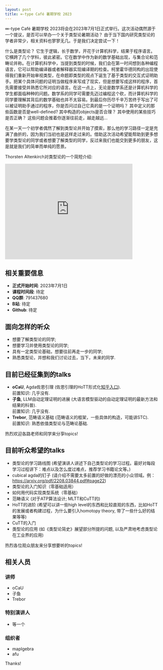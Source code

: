 ```yaml
---
layout: post
title: ∞-type Café 暑期学校 2023
---
```


∞-type Café 暑期学校 2023将会在2023年7月1日正式举行。这次活动偶然源于一个提议，是否可以举办一个关于类型论暑期活动？ 由于当下国内研究类型论的学者非常少，相关资料也寥寥无几。于是我们决定尝试一下！

什么是类型论？ 它生于逻辑，长于数学，开花于计算机科学，结果于程序语言。它横跨了几个学科，彼此紧密。它在数学中作为新的数学基础出现，与集合论和范畴论并称。在计算机科学中，当提到类型的时候，我们会在第一时间想到各种编程语言，它可以帮助编译器或者解释器实现编译期的检查。柯里霍华德同构的出现使得我们重新开始审视类型，在命题即类型的观点下诞生了基于类型的交互式证明助手。把某个具体问题的证明当做程序来写成了现实，但是想要写成这样的程序，首先需要接受并熟悉它所对应的语言。在这一点上，无论是数学系还是计算机科学的学生都面临种种的问题。数学系的同学可需要先迈过编程这个砍，而计算机科学的同学要理解其背后的数学基础也并不太容易。到最后你历尽千辛万苦终于写出了可以被证明助手通过的程序，你是否问过自己它真的是一个证明吗？ 其中定义的那些函数是否是well-defined? 其中构造的objects是否合理？ 其中使用的某些技巧是否正确？ 这些问题会推着你逐渐往前走，越走越远...

在某一天一个初学者偶然了解到类型论并开始了摸索，那么他的学习路径一定是充满了曲折的，因为我们当初也是这样走过来的。借助这次活动希望能帮助到更多想要学类型论的同学或者想要了解类型的同学，反过来我们也能交到更多的朋友，这是就是我们的简单而单纯的愿景。 

Thorsten Altenkirch对类型论的一个简短介绍:
<iframe width="420" height="315" src="https://player.bilibili.com/player.html?aid=229312966&bvid=BV1o8411f7Xt&cid=1150574396&page=1" frameborder="0" allowfullscreen></iframe>

## 相关重要信息

* **正式开始时间**: 2023年7月1日
* **课程时间段**: 待定
* **QQ群**: 791437680
* **B站**: 待定
* **Github**: 待定

## 面向怎样的听众
* 想要了解类型论的同学;
* 想要学习并使用类型论的同学;
* 具有一定类型论基础，想要往前再走一步的同学;
* 熟悉类型论，并想和我们讨论过去，当下，未来的同学.


## 目前已经征集到的talks

* **oCaU**, Agda佐恩引理 (佐恩引理的HoTT形式化[知乎入口](https://zhuanlan.zhihu.com/p/629641633)).<br>
前置知识: 几乎没有.
* **子鱼**, LLM自动定理证明的进展 (大语言模型驱动的自动定理证明的最新方法和结果的科普).<br>
前置知识: 几乎没有.
* **Trebor**, 范畴语义基础 (范畴语义的框架，一些具体的构造，可能讲STC).<br>
前置知识: 熟悉依值类型论与范畴论基础.

热烈欢迎各路老师和同学来分享topics!

## 目前听众希望的talks
* 类型论的学习路线图 (希望演讲人讲述下自己类型论的学习过程。最好对每段学习过程讲下：难点以及怎么度过难点，推荐学习书籍论文等。)
* cubical agda的钉子 (请介绍不需要太多前置的好做的漂亮的小众领域。例：https://arxiv.org/pdf/2208.03844.pdf#page22)
* 类型论的入门知识（零基础适用）
* 如何用代码实现类型系统（零基础）
* 范畴语义 (对于ATP算法设计; MLTT和CuTT的)
* HoTT的进阶 (希望可以讲一些high level的东西和比较直观的东西，比如HoTT的发展或者构建过程，为什么要引入homotopy theory,  带了一些什么好的结果等等)
* CuTT的入门
* 类型论的应用 (如《类型论简史》展望部分所提的问题, 以及严肃地考虑类型论在工业界的应用)

热烈各位观众朋友来分享想要听的topics!

## 相关人员
### 讲师
* oCaU
* 子鱼
* Trebor

### 特别演讲人
* 等一个

### 组织者

* maplgebra
* afu

Thanks!
